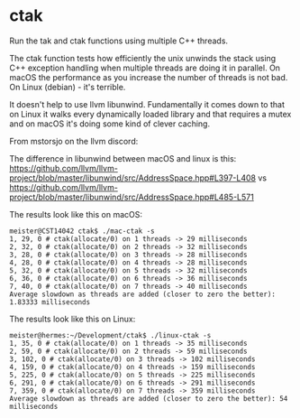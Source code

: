 # ctak

Run the tak and ctak functions using multiple C++ threads.

The ctak function tests how efficiently the unix unwinds the stack using C++ exception
handling when multiple threads are doing it in parallel.
On macOS the performance as you increase the number of threads is not bad.
On Linux (debian) - it's terrible.

It doesn't help to use llvm libunwind.
Fundamentally it comes down to that on Linux it walks every dynamically loaded library and that requires a mutex and on macOS it's doing some kind of clever caching.

From mstorsjo on the llvm discord:

The difference in libunwind between macOS and linux is this: https://github.com/llvm/llvm-project/blob/master/libunwind/src/AddressSpace.hpp#L397-L408 vs https://github.com/llvm/llvm-project/blob/master/libunwind/src/AddressSpace.hpp#L485-L571


The results look like this on macOS:
```
meister@CST14042 ctak$ ./mac-ctak -s
1, 29, 0 # ctak(allocate/0) on 1 threads -> 29 milliseconds
2, 32, 0 # ctak(allocate/0) on 2 threads -> 32 milliseconds
3, 28, 0 # ctak(allocate/0) on 3 threads -> 28 milliseconds
4, 28, 0 # ctak(allocate/0) on 4 threads -> 28 milliseconds
5, 32, 0 # ctak(allocate/0) on 5 threads -> 32 milliseconds
6, 36, 0 # ctak(allocate/0) on 6 threads -> 36 milliseconds
7, 40, 0 # ctak(allocate/0) on 7 threads -> 40 milliseconds
Average slowdown as threads are added (closer to zero the better): 1.83333 milliseconds
```

The results look like this on Linux:

```
meister@hermes:~/Development/ctak$ ./linux-ctak -s
1, 35, 0 # ctak(allocate/0) on 1 threads -> 35 milliseconds
2, 59, 0 # ctak(allocate/0) on 2 threads -> 59 milliseconds
3, 102, 0 # ctak(allocate/0) on 3 threads -> 102 milliseconds
4, 159, 0 # ctak(allocate/0) on 4 threads -> 159 milliseconds
5, 225, 0 # ctak(allocate/0) on 5 threads -> 225 milliseconds
6, 291, 0 # ctak(allocate/0) on 6 threads -> 291 milliseconds
7, 359, 0 # ctak(allocate/0) on 7 threads -> 359 milliseconds
Average slowdown as threads are added (closer to zero the better): 54 milliseconds
```
